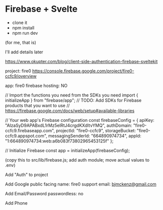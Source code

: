 # Firebase + Svelte

* clone it
* npm install
* npm run dev

(for me, that is)

I'll add details later

https://www.okupter.com/blog/client-side-authentication-firebase-sveltekit

project: fire0
https://console.firebase.google.com/project/fire0-ccfc9/overview

app: fire0
firebase hosting: NO

// Import the functions you need from the SDKs you need
import { initializeApp } from "firebase/app";
// TODO: Add SDKs for Firebase products that you want to use
// https://firebase.google.com/docs/web/setup#available-libraries

// Your web app's Firebase configuration
const firebaseConfig = {
  apiKey: "AIzaSyD9APABxdL1rMz5elRtJ4crgdKXdItvYMQ",
  authDomain: "fire0-ccfc9.firebaseapp.com",
  projectId: "fire0-ccfc9",
  storageBucket: "fire0-ccfc9.appspot.com",
  messagingSenderId: "664890974734",
  appId: "1:664890974734:web:a6b083f73802965453125f"
};

// Initialize Firebase
const app = initializeApp(firebaseConfig);

(copy this to src/lib/firebase.js; add auth module; move actual values to .env)

Add "Auth" to project

Add Google
public facing name: fire0
support email: bjmckenz@gmail.com

Add Email/Password
passwordless: no

Add Phone

